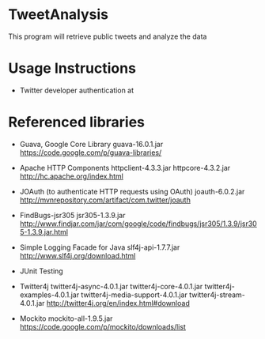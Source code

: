 TweetAnalysis
=============

This program will retrieve public tweets and analyze the data


Usage Instructions
====================

- Twitter developer authentication
at <URL>

Referenced libraries
====================

- Guava, Google Core Library
guava-16.0.1.jar
https://code.google.com/p/guava-libraries/

- Apache HTTP Components
httpclient-4.3.3.jar
httpcore-4.3.2.jar
http://hc.apache.org/index.html

- JOAuth (to authenticate HTTP requests using OAuth)
joauth-6.0.2.jar
http://mvnrepository.com/artifact/com.twitter/joauth

- FindBugs-jsr305
jsr305-1.3.9.jar
http://www.findjar.com/jar/com/google/code/findbugs/jsr305/1.3.9/jsr305-1.3.9.jar.html

- Simple Logging Facade for Java
slf4j-api-1.7.7.jar
http://www.slf4j.org/download.html

- JUnit Testing

- Twitter4j
twitter4j-async-4.0.1.jar
twitter4j-core-4.0.1.jar
twitter4j-examples-4.0.1.jar
twitter4j-media-support-4.0.1.jar
twitter4j-stream-4.0.1.jar
http://twitter4j.org/en/index.html#download

- Mockito
mockito-all-1.9.5.jar
https://code.google.com/p/mockito/downloads/list

